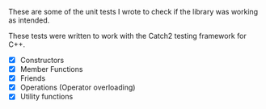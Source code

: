 These are some of the unit tests I wrote to check if the library was working as intended. 

These tests were written to work with the Catch2 testing framework for C++.

- [x] Constructors 
- [x] Member Functions
- [x] Friends
- [x] Operations (Operator overloading)
- [x] Utility functions
